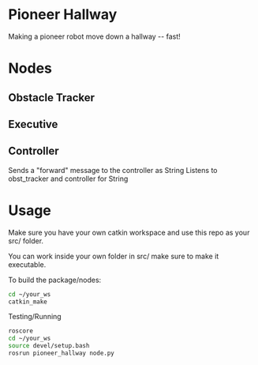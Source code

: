 # Pioneer Hallway

Making a pioneer robot move down a hallway -- fast!

# Nodes

## Obstacle Tracker

## Executive

## Controller
   Sends a "forward" message to the controller as String
   Listens to obst_tracker and controller for String

# Usage

Make sure you have your own catkin workspace and use this repo as your src/ folder.

You can work inside your own folder in src/ make sure to make it executable.

To build the package/nodes:
```bash
cd ~/your_ws
catkin_make
```

Testing/Running

```bash
roscore
cd ~/your_ws
source devel/setup.bash
rosrun pioneer_hallway node.py
```